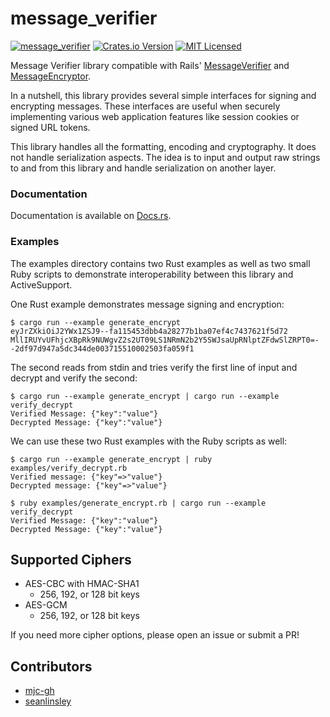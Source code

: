 # message_verifier

[![message_verifier](https://github.com/mjc-gh/message_verifier/actions/workflows/actions.yml/badge.svg)](https://github.com/mjc-gh/message_verifier/actions/workflows/actions.yml)
[![Crates.io Version](https://img.shields.io/crates/v/message_verifier)](https://crates.io/crates/message_verifier)
[![MIT Licensed](https://img.shields.io/badge/license-MIT-blue.svg)](./LICENSE.md)

Message Verifier library compatible with Rails' [MessageVerifier](
http://api.rubyonrails.org/classes/ActiveSupport/MessageVerifier.html)
and
[MessageEncryptor](
http://api.rubyonrails.org/classes/ActiveSupport/MessageEncryptor.html).

In a nutshell, this library provides several simple interfaces for
signing and encrypting messages. These interfaces are useful when
securely implementing various web application features like session
cookies or signed URL tokens.

This library handles all the formatting, encoding and cryptography. It
does not handle serialization aspects. The idea is to input and output
raw strings to and from this library and handle serialization on another
layer.

### Documentation

Documentation is available on [Docs.rs](https://docs.rs/message_verifier).

### Examples

The examples directory contains two Rust examples as well as two small
Ruby scripts to demonstrate interoperability between this library and
ActiveSupport.

One Rust example demonstrates message signing and encryption:

```
$ cargo run --example generate_encrypt
eyJrZXkiOiJ2YWx1ZSJ9--fa115453dbb4a28277b1ba07ef4c7437621f5d72
MllIRUYvUFhjcXBpRk9NUWgvZ2s2UT09LS1NRmN2b2Y5SWJsaUpRNlptZFdwSlZRPT0=--2df97d947a5dc344de003715510002503fa059f1
```

The second reads from stdin and tries verify the first line of input and
decrypt and verify the second:

```
$ cargo run --example generate_encrypt | cargo run --example verify_decrypt
Verified Message: {"key":"value"}
Decrypted Message: {"key":"value"}
```

We can use these two Rust examples with the Ruby scripts as well:

```
$ cargo run --example generate_encrypt | ruby examples/verify_decrypt.rb
Verified message: {"key"=>"value"}
Decrypted message: {"key"=>"value"}

$ ruby examples/generate_encrypt.rb | cargo run --example verify_decrypt
Verified Message: {"key":"value"}
Decrypted Message: {"key":"value"}
```

## Supported Ciphers

- AES-CBC with HMAC-SHA1
  - 256, 192, or 128 bit keys
- AES-GCM
  - 256, 192, or 128 bit keys

If you need more cipher options, please open an issue or submit a PR!

## Contributors

- [mjc-gh](https://github.com/mjc-gh/)
- [seanlinsley](https://github.com/seanlinsley)

